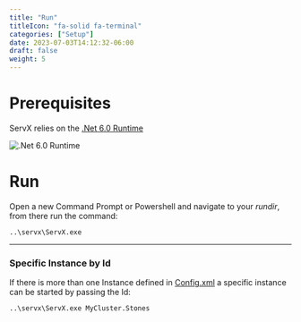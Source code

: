 ```yaml
---
title: "Run"
titleIcon: "fa-solid fa-terminal"
categories: ["Setup"]
date: 2023-07-03T14:12:32-06:00
draft: false
weight: 5
---
```


# Prerequisites

ServX relies on the [.Net 6.0 Runtime](https://dotnet.microsoft.com/en-us/download/dotnet/6.0)

![.Net 6.0 Runtime](/images/net-runtime.png)

# Run

Open a new Command Prompt or Powershell and navigate to your *rundir*, from there run the command:

    ..\servx\ServX.exe

---

### Specific Instance by Id

If there is more than one Instance defined in [Config.xml](/config) a specific instance can be started by passing the Id:

    ..\servx\ServX.exe MyCluster.Stones